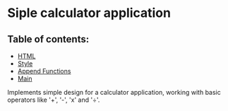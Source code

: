 # Siple calculator application

## Table of contents:
- [HTML](https://github.com/vladimirggg/Calculator/blob/main/index.html)
- [Style](https://github.com/vladimirggg/Calculator/blob/main/style.css)
- [Append Functions](https://github.com/vladimirggg/Calculator/blob/main/append.js)
- [Main](https://github.com/vladimirggg/Calculator/blob/main/calculator.js)

Implements simple design for a calculator application, working with basic operators like '+', '-', 'x' and '÷'.